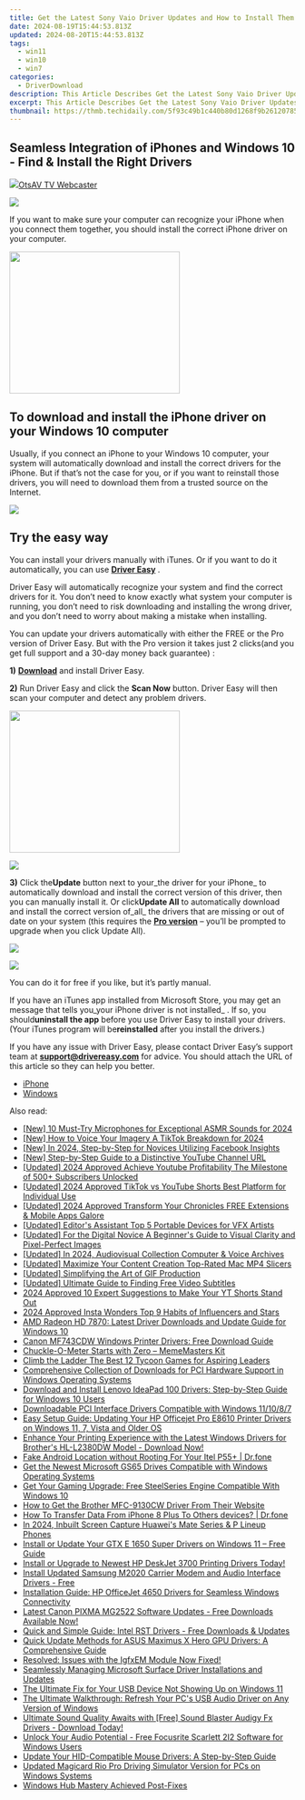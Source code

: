 ```yaml
---
title: Get the Latest Sony Vaio Driver Updates and How to Install Them on Windows
date: 2024-08-19T15:44:53.813Z
updated: 2024-08-20T15:44:53.813Z
tags:
  - win11
  - win10
  - win7
categories:
  - DriverDownload
description: This Article Describes Get the Latest Sony Vaio Driver Updates and How to Install Them on Windows
excerpt: This Article Describes Get the Latest Sony Vaio Driver Updates and How to Install Them on Windows
thumbnail: https://thmb.techidaily.com/5f93c49b1c440b80d1268f9b261207858efb549976695493b8cd986466735cf6.jpg
---
```


## Seamless Integration of iPhones and Windows 10 - Find & Install the Right Drivers

<!-- affiliate ads begin -->
<a href="https://otszone.ots7.com/order/checkout.php?PRODS=4713324&QTY=1&AFFILIATE=108875&CART=1"><img src="https://green.ots7.com/screenshots/OtsAV/OtsAVTV1.90-300x188.jpg" border="0">OtsAV TV Webcaster</a>
<!-- affiliate ads end -->
![](https://images.drivereasy.com/wp-content/uploads/2018/07/img_5b584bdad29dc.jpg)

 If you want to make sure your computer can recognize your iPhone when you connect them together, you should install the correct iPhone driver on your computer.

<!-- affiliate ads begin -->
<a href="https://bluettius.sjv.io/c/5597632/2027209/17108" target="_top" id="2027209"><img src="//a.impactradius-go.com/display-ad/17108-2027209" border="0" alt="" width="300" height="250"/></a><img height="0" width="0" src="https://imp.pxf.io/i/5597632/2027209/17108" style="position:absolute;visibility:hidden;" border="0" />
<!-- affiliate ads end -->
## To download and install the iPhone driver on your Windows 10 computer

 Usually, if you connect an iPhone to your Windows 10 computer, your system will automatically download and install the correct drivers for the iPhone. But if that’s not the case for you, or if you want to reinstall those drivers, you will need to download them from a trusted source on the Internet.

<!-- affiliate ads begin -->
<a href="https://shop.mondly.com/affiliate.php?ACCOUNT=ATISTUDI&AFFILIATE=108875&PATH=https%3A%2F%2Fwww.mondly.com%3FAFFILIATE%3D108875%26RESOURCE%3D%2BEducational%2B970x90%2B"><img src="https://secure.avangate.com/images/merchant/69c418c33ec2e1a4267fa9bb77fa1428/educational-970x90.gif" border="0"></a>
<!-- affiliate ads end -->
## Try the easy way

 You can install your drivers manually with iTunes. Or if you want to do it automatically, you can use **[Driver Easy](https://tools.techidaily.com/drivereasy/download/)**  .

 Driver Easy will automatically recognize your system and find the correct drivers for it. You don’t need to know exactly what system your computer is running, you don’t need to risk downloading and installing the wrong driver, and you don’t need to worry about making a mistake when installing.

 You can update your drivers automatically with either the FREE or the Pro version of Driver Easy. But with the Pro version it takes just 2 clicks(and you get full support and a 30-day money back guarantee) :

**1)** [**Download**](https://tools.techidaily.com/drivereasy/download/) and install Driver Easy.

**2)** Run Driver Easy and click the **Scan Now** button. Driver Easy will then scan your computer and detect any problem drivers.

<!-- affiliate ads begin -->
<a href="https://printrendy.pxf.io/c/5597632/1453721/17020" target="_top" id="1453721"><img src="//a.impactradius-go.com/display-ad/17020-1453721" border="0" alt="" width="300" height="250"/></a><img height="0" width="0" src="https://imp.pxf.io/i/5597632/1453721/17020" style="position:absolute;visibility:hidden;" border="0" />
<!-- affiliate ads end -->
![](https://images.drivereasy.com/wp-content/uploads/2018/07/img_5b3dc1c9de503.jpg)

**3)** Click the**Update** button next to your_the driver for your iPhone_ to automatically download and install the correct version of this driver, then you can manually install it. Or click**Update All**  to automatically download and install the correct version of_all_ the drivers that are missing or out of date on your system (this requires the **[Pro version](https://tools.techidaily.com/drivereasy/download/)**  – you’ll be prompted to upgrade when you click Update All).

<!-- affiliate ads begin -->
<a href="https://store.iobit.com/order/checkout.php?PRODS=1468905&QTY=1&AFFILIATE=108875&CART=1"><img src="https://secure.avangate.com/images/merchant/184260348236f9554fe9375772ff966e/ascscan_728x90.png" border="0"></a>
<!-- affiliate ads end -->
![](https://images.drivereasy.com/wp-content/uploads/2018/07/img_5b51bf3e4a8d6.jpg)

 You can do it for free if you like, but it’s partly manual.

 If you have an iTunes app installed from Microsoft Store, you may get an message that tells you_your iPhone driver is not installed_ . If so, you should**uninstall the app** before you use Driver Easy to install your drivers. (Your iTunes program will be**reinstalled** after you install the drivers.)

 If you have any issue with Driver Easy, please contact Driver Easy’s support team at **[support@drivereasy.com](https://tools.techidaily.com/drivereasy/download/)**  for advice. You should attach the URL of this article so they can help you better.

* [iPhone](https://tools.techidaily.com/drivereasy/download/)
* [Windows](https://tools.techidaily.com/drivereasy/download/)

<ins class="adsbygoogle"
     style="display:block"
     data-ad-format="autorelaxed"
     data-ad-client="ca-pub-7571918770474297"
     data-ad-slot="1223367746"></ins>



<ins class="adsbygoogle"
     style="display:block"
     data-ad-client="ca-pub-7571918770474297"
     data-ad-slot="8358498916"
     data-ad-format="auto"
     data-full-width-responsive="true"></ins>

<span class="atpl-alsoreadstyle">Also read:</span>
<div><ul>
<li><a href="https://facebook-video-footage.techidaily.com/new-10-must-try-microphones-for-exceptional-asmr-sounds-for-2024/"><u>[New] 10 Must-Try Microphones for Exceptional ASMR Sounds for 2024</u></a></li>
<li><a href="https://tiktok-clips.techidaily.com/new-how-to-voice-your-imagery-a-tiktok-breakdown-for-2024/"><u>[New] How to Voice Your Imagery  A TikTok Breakdown for 2024</u></a></li>
<li><a href="https://facebook-clips.techidaily.com/new-in-2024-step-by-step-for-novices-utilizing-facebook-insights/"><u>[New] In 2024, Step-by-Step for Novices  Utilizing Facebook Insights</u></a></li>
<li><a href="https://youtube-stream.techidaily.com/new-step-by-step-guide-to-a-distinctive-youtube-channel-url/"><u>[New] Step-by-Step Guide to a Distinctive YouTube Channel URL</u></a></li>
<li><a href="https://youtube-web.techidaily.com/ed-2024-approved-achieve-youtube-profitability-the-milestone-of-500plus-subscribers-unlocked/"><u>[Updated] 2024 Approved  Achieve Youtube Profitability  The Milestone of 500+ Subscribers Unlocked</u></a></li>
<li><a href="https://youtube-lab.techidaily.com/ed-2024-approved-tiktok-vs-youtube-shorts-best-platform-for-individual-use/"><u>[Updated] 2024 Approved  TikTok vs YouTube Shorts  Best Platform for Individual Use</u></a></li>
<li><a href="https://facebook-clips.techidaily.com/updated-2024-approved-transform-your-chronicles-free-extensions-and-mobile-apps-galore/"><u>[Updated] 2024 Approved  Transform Your Chronicles  FREE Extensions & Mobile Apps Galore</u></a></li>
<li><a href="https://youtube-data.techidaily.com/ed-editors-assistant-top-5-portable-devices-for-vfx-artists/"><u>[Updated] Editor's Assistant  Top 5 Portable Devices for VFX Artists</u></a></li>
<li><a href="https://some-techniques.techidaily.com/updated-for-the-digital-novice-a-beginners-guide-to-visual-clarity-and-pixel-perfect-images/"><u>[Updated] For the Digital Novice  A Beginner's Guide to Visual Clarity and Pixel-Perfect Images</u></a></li>
<li><a href="https://on-screen-recording.techidaily.com/updated-in-2024-audiovisual-collection-computer-and-voice-archives/"><u>[Updated] In 2024, Audiovisual Collection  Computer & Voice Archives</u></a></li>
<li><a href="https://facebook-video-footage.techidaily.com/updated-maximize-your-content-creation-top-rated-mac-mp4-slicers/"><u>[Updated] Maximize Your Content Creation  Top-Rated Mac MP4 Slicers</u></a></li>
<li><a href="https://extra-support.techidaily.com/updated-simplifying-the-art-of-gif-production/"><u>[Updated] Simplifying the Art of GIF Production</u></a></li>
<li><a href="https://facebook-record-videos.techidaily.com/updated-ultimate-guide-to-finding-free-video-subtitles/"><u>[Updated] Ultimate Guide to Finding Free Video Subtitles</u></a></li>
<li><a href="https://youtube-data.techidaily.com/approved-10-expert-suggestions-to-make-your-yt-shorts-stand-out/"><u>2024 Approved  10 Expert Suggestions to Make Your YT Shorts Stand Out</u></a></li>
<li><a href="https://extra-support.techidaily.com/2024-approved-insta-wonders-top-9-habits-of-influencers-and-stars/"><u>2024 Approved  Insta Wonders  Top 9 Habits of Influencers and Stars</u></a></li>
<li><a href="https://driver-download.techidaily.com/amd-radeon-hd-7870-latest-driver-downloads-and-update-guide-for-windows-10/"><u>AMD Radeon HD 7870: Latest Driver Downloads and Update Guide for Windows 10</u></a></li>
<li><a href="https://driver-download.techidaily.com/canon-mf743cdw-windows-printer-drivers-free-download-guide/"><u>Canon MF743CDW Windows Printer Drivers: Free Download Guide</u></a></li>
<li><a href="https://article-helps.techidaily.com/chuckle-o-meter-starts-with-zero-mememasters-kit/"><u>Chuckle-O-Meter Starts with Zero – MemeMasters Kit</u></a></li>
<li><a href="https://video-capture.techidaily.com/climb-the-ladder-the-best-12-tycoon-games-for-aspiring-leaders/"><u>Climb the Ladder  The Best 12 Tycoon Games for Aspiring Leaders</u></a></li>
<li><a href="https://driver-download.techidaily.com/comprehensive-collection-of-downloads-for-pci-hardware-support-in-windows-operating-systems/"><u>Comprehensive Collection of Downloads for PCI Hardware Support in Windows Operating Systems</u></a></li>
<li><a href="https://driver-download.techidaily.com/download-and-install-lenovo-ideapad-100-drivers-step-by-step-guide-for-windows-10-users/"><u>Download and Install Lenovo IdeaPad 100 Drivers: Step-by-Step Guide for Windows 10 Users</u></a></li>
<li><a href="https://driver-download.techidaily.com/downloadable-pci-interface-drivers-compatible-with-windows-111087/"><u>Downloadable PCI Interface Drivers Compatible with Windows 11/10/8/7</u></a></li>
<li><a href="https://driver-download.techidaily.com/easy-setup-guide-updating-your-hp-officejet-pro-e8610-printer-drivers-on-windows-11-7-vista-and-older-os/"><u>Easy Setup Guide: Updating Your HP Officejet Pro E8610 Printer Drivers on Windows 11, 7, Vista and Older OS</u></a></li>
<li><a href="https://driver-download.techidaily.com/enhance-your-printing-experience-with-the-latest-windows-drivers-for-brothers-hl-l2380dw-model-download-now/"><u>Enhance Your Printing Experience with the Latest Windows Drivers for Brother's HL-L2380DW Model - Download Now!</u></a></li>
<li><a href="https://android-location.techidaily.com/fake-android-location-without-rooting-for-your-itel-p55plus-drfone-by-drfone-virtual/"><u>Fake Android Location without Rooting For Your Itel P55+ | Dr.fone</u></a></li>
<li><a href="https://driver-download.techidaily.com/get-the-newest-microsoft-gs65-drives-compatible-with-windows-operating-systems/"><u>Get the Newest Microsoft GS65 Drives Compatible with Windows Operating Systems</u></a></li>
<li><a href="https://driver-download.techidaily.com/get-your-gaming-upgrade-free-steelseries-engine-compatible-with-windows-10/"><u>Get Your Gaming Upgrade: Free SteelSeries Engine Compatible With Windows 10</u></a></li>
<li><a href="https://driver-download.techidaily.com/how-to-get-the-brother-mfc-9130cw-driver-from-their-website/"><u>How to Get the Brother MFC-9130CW Driver From Their Website</u></a></li>
<li><a href="https://review-topics.techidaily.com/how-to-transfer-data-from-iphone-8-plus-to-others-devices-drfone-by-drfone-transfer-data-from-ios-transfer-data-from-ios/"><u>How To Transfer Data From iPhone 8 Plus To Others devices? | Dr.fone</u></a></li>
<li><a href="https://visual-screen-recording.techidaily.com/in-2024-inbuilt-screen-capture-huaweis-mate-series-and-p-lineup-phones/"><u>In 2024, Inbuilt Screen Capture  Huawei's Mate Series & P Lineup Phones</u></a></li>
<li><a href="https://driver-download.techidaily.com/install-or-update-your-gtx-e-1650-super-drivers-on-windows-11-free-guide/"><u>Install or Update Your GTX E 1650 Super Drivers on Windows 11 – Free Guide</u></a></li>
<li><a href="https://driver-download.techidaily.com/1722978728904-install-or-upgrade-to-newest-hp-deskjet-3700-printing-drivers-today/"><u>Install or Upgrade to Newest HP DeskJet 3700 Printing Drivers Today!</u></a></li>
<li><a href="https://driver-download.techidaily.com/install-updated-samsung-m2020-carrier-modem-and-audio-interface-drivers-free/"><u>Install Updated Samsung M2020 Carrier Modem and Audio Interface Drivers - Free</u></a></li>
<li><a href="https://driver-download.techidaily.com/installation-guide-hp-officejet-4650-drivers-for-seamless-windows-connectivity/"><u>Installation Guide: HP OfficeJet 4650 Drivers for Seamless Windows Connectivity</u></a></li>
<li><a href="https://driver-download.techidaily.com/latest-canon-pixma-mg2522-software-updates-free-downloads-available-now/"><u>Latest Canon PIXMA MG2522 Software Updates - Free Downloads Available Now!</u></a></li>
<li><a href="https://driver-download.techidaily.com/quick-and-simple-guide-intel-rst-drivers-free-downloads-and-updates/"><u>Quick and Simple Guide: Intel RST Drivers - Free Downloads & Updates</u></a></li>
<li><a href="https://driver-download.techidaily.com/quick-update-methods-for-asus-maximus-x-hero-gpu-drivers-a-comprehensive-guide/"><u>Quick Update Methods for ASUS Maximus X Hero GPU Drivers: A Comprehensive Guide</u></a></li>
<li><a href="https://driver-download.techidaily.com/resolved-issues-with-the-igfxem-module-now-fixed/"><u>Resolved: Issues with the IgfxEM Module Now Fixed!</u></a></li>
<li><a href="https://driver-download.techidaily.com/seamlessly-managing-microsoft-surface-driver-installations-and-updates/"><u>Seamlessly Managing Microsoft Surface Driver Installations and Updates</u></a></li>
<li><a href="https://driver-download.techidaily.com/the-ultimate-fix-for-your-usb-device-not-showing-up-on-windows-11/"><u>The Ultimate Fix for Your USB Device Not Showing Up on Windows 11</u></a></li>
<li><a href="https://driver-download.techidaily.com/the-ultimate-walkthrough-refresh-your-pcs-usb-audio-driver-on-any-version-of-windows/"><u>The Ultimate Walkthrough: Refresh Your PC's USB Audio Driver on Any Version of Windows</u></a></li>
<li><a href="https://driver-download.techidaily.com/ultimate-sound-quality-awaits-with-free-sound-blaster-audigy-fx-drivers-download-today/"><u>Ultimate Sound Quality Awaits with [Free] Sound Blaster Audigy Fx Drivers - Download Today!</u></a></li>
<li><a href="https://driver-download.techidaily.com/unlock-your-audio-potential-free-focusrite-scarlett-2i2-software-for-windows-users/"><u>Unlock Your Audio Potential - Free Focusrite Scarlett 2I2 Software for Windows Users</u></a></li>
<li><a href="https://driver-download.techidaily.com/update-your-hid-compatible-mouse-drivers-a-step-by-step-guide/"><u>Update Your HID-Compatible Mouse Drivers: A Step-by-Step Guide</u></a></li>
<li><a href="https://driver-download.techidaily.com/updated-magicard-rio-pro-driving-simulator-version-for-pcs-on-windows-systems/"><u>Updated Magicard Rio Pro Driving Simulator Version for PCs on Windows Systems</u></a></li>
<li><a href="https://driver-install.techidaily.com/windows-hub-mastery-achieved-post-fixes/"><u>Windows Hub Mastery Achieved Post-Fixes</u></a></li>
</ul></div>
